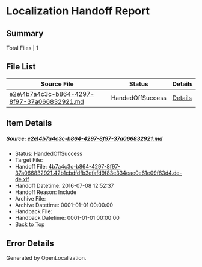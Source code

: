 # <a name='report-top'></a> Localization Handoff Report

## Summary
 Total Files | 1

## File List
 Source File | Status | Details 
 ----------- | ------ | ------- 
 [e2e\4b7a4c3c-b864-4297-8f97-37a066832921.md](https://github.com/OpenLocalizationTestOrg/oltest/blob/c6ed225e3cb2cdae8c80d6a4b233abf667fcabf8/e2e/4b7a4c3c-b864-4297-8f97-37a066832921.md) | HandedOffSuccess | [Details](#024456067da92e9d630a78e6958550d56a42e8251)

## Item Details
##### <a name='024456067da92e9d630a78e6958550d56a42e8251'></a> Source: [e2e\4b7a4c3c-b864-4297-8f97-37a066832921.md](https://github.com/OpenLocalizationTestOrg/oltest/blob/c6ed225e3cb2cdae8c80d6a4b233abf667fcabf8/e2e/4b7a4c3c-b864-4297-8f97-37a066832921.md)
* Status: HandedOffSuccess
* Target File: 
* Handoff File: [4b7a4c3c-b864-4297-8f97-37a066832921.42b1cbdfdfb3efafd9f83e334eae0e61e09f63d4.de-de.xlf](https://github.com/OpenLocalizationTestOrg/olhandoff-e2e/blob/be013ddc1837e9a533d990bf1ca1e464419573da/ol-handoff/OpenLocalizationTestOrg/oltest-dede-fly/ci/ht/4b7a4c3c-b864-4297-8f97-37a066832921.42b1cbdfdfb3efafd9f83e334eae0e61e09f63d4.de-de.xlf)
* Handoff Datetime: 2016-07-08 12:52:37
* Handoff Reason: Include
* Archive File: 
* Archive Datetime: 0001-01-01 00:00:00
* Handback File: 
* Handback Datetime: 0001-01-01 00:00:00
* [Back to Top](#report-top)


## Error Details

Generated by OpenLocalization.
